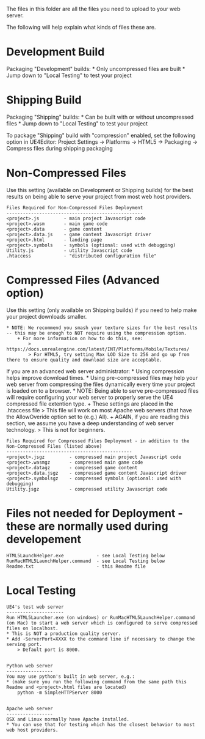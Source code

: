 The files in this folder are all the files you need to upload to your web server.


The following will help explain what kinds of files these are.


Development Build
=================

Packaging "Development" builds:
	* Only uncompressed files are built
	* Jump down to "Local Testing" to test your project


Shipping Build
==============

Packaging "Shipping" builds:
	* Can be built with or without uncompressed files
	* Jump down to "Local Testing" to test your project

To package "Shipping" build with "compression" enabled, set the following option in UE4Editor:
		Project Settings ->
		Platforms ->
		HTML5 ->
		Packaging ->
		Compress files during shipping packaging



Non-Compressed Files
====================
Use this setting (available on Development or Shipping builds) for the best results on being able to serve your project from most web host providers.

	Files Required for Non-Compressed Files Deployment
	--------------------------------------------------
	<project>.js         - main project Javascript code
	<project>.wasm       - main game code
	<project>.data       - game content
	<project>.data.js    - game content Javascript driver
	<project>.html       - landing page
	<project>.symbols    - symbols (optional: used with debugging)
	Utility.js           - utility Javascript code
	.htaccess            - "distributed configuration file"


Compressed Files (Advanced option)
================
Use this setting (only available on Shipping builds) if you need to help make your project downloads smaller.

	* NOTE: We recommend you smash your texture sizes for the best results -- this may be enough to NOT require using the compression option.
		+ For more information on how to do this, see:
			> https://docs.unrealengine.com/latest/INT/Platforms/Mobile/Textures/
			> For HTML5, try setting Max LOD Size to 256 and go up from there to ensure quality and download size are acceptable.


If you are an advanced web server administrator:
	* Using compression helps improve download times.
	* Using pre-compressed files may help your web server from compressing the files dynamically every time your project is loaded on to a browser.
	* NOTE: Being able to serve pre-compressed files will require configuring your web server to properly serve the UE4 compressed file extention type.
		+ These settings are placed in the .htaccess file
			> This file will work on most Apache web servers (that have the AllowOveride option set to (e.g.) All).
		+ AGAIN, if you are reading this section, we assume you have a deep understanding of web server technology.
			> This is not for beginners.

	Files Required for Compressed Files Deployment - in addition to the Non-Compressed Files (listed above)
	----------------------------------------------
	<project>.jsgz         - compressed main project Javascript code
	<project>.wasmgz       - compressed main game code
	<project>.datagz       - compressed game content
	<project>.data.jsgz    - compressed game content Javascript driver
	<project>.symbolsgz    - compressed symbols (optional: used with debugging)
	Utility.jsgz           - compressed utility Javascript code


Files not needed for Deployment - these are normally used during developement
===============================
	HTML5LaunchHelper.exe            - see Local Testing below
	RunMacHTML5LaunchHelper.command  - see Local Testing below
	Readme.txt                       - this Readme file




Local Testing
=============

	UE4's test web server
	---------------------
	Run HTML5Launcher.exe (on windows) or RunMacHTML5LaunchHelper.command (on Mac) to start a web server which is configured to serve compressed files on localhost.
	* This is NOT a production quality server.
	* Add -ServerPort=XXXX to the command line if necessary to change the serving port.
		> Default port is 8000.
	

	Python web server
	-----------------
	You may use python's built in web server, e.g.:
	* (make sure you run the following command from the same path this Readme and <project>.html files are located)
		python -m SimpleHTTPServer 8000


	Apache web server
	-----------------
	OSX and Linux normally have Apache installed.
	* You can use that for testing which has the closest behavior to most web host providers.

